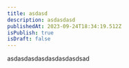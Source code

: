 ```yaml
---
title: asdasd
description: asdasdasd
publishedAt: 2023-09-24T18:34:19.512Z
isPublish: true
isDraft: false
---
```

a﻿sdasdasdasdasdasdasdsad